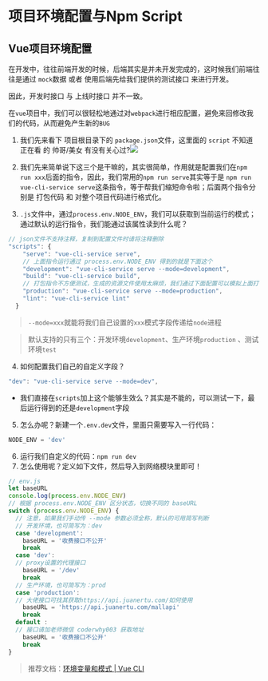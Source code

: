 # 项目环境配置与Npm Script
## Vue项目环境配置
在开发中，往往前端开发的时候，后端其实是并未开发完成的，这时候我们前端往往是通过 `mock`数据 或者 使用后端先给我们提供的测试接口 来进行开发。

因此，开发时接口 与 上线时接口 并不一致。

在`vue`项目中，我们可以很轻松地通过对`webpack`进行相应配置，避免来回修改我们的代码，从而避免产生新的`BUG`

1. 我们先来看下 项目根目录下的 `package.json`文件，这里面的 `script` 不知道正在看 的 帅哥/美女 有没有关心过?![](https://gitee.com/huanshenga/myimg/raw/master/PicGo/20200814151927.png)

2. 我们先来简单说下这三个是干嘛的，其实很简单，作用就是配置我们在`npm run xxx`后面的指令，因此，我们常用的`npm run serve`其实等于是 `npm run vue-cli-service serve`这条指令，等于帮我们缩短命令啦；后面两个指令分别是 打包代码 和 对整个项目代码进行格式化。

3. `.js`文件中，通过`process.env.NODE_ENV`，我们可以获取到当前运行的模式；通过默认的运行指令，我们能通过该属性读到什么呢？
```js
// json文件不支持注释，复制到配置文件时请将注释删除
"scripts": {
    "serve": "vue-cli-service serve",
    // 上面指令运行通过 process.env.NODE_ENV 得到的就是下面这个
    "development": "vue-cli-service serve --mode=development",
    "build": "vue-cli-service build",
    // 打包指令不方便测试，生成的资源文件使用太麻烦，我们通过下面配置可以模拟上面打包环境时切换的接口正不正常
    "production": "vue-cli-service serve --mode=production",
    "lint": "vue-cli-service lint"
  }
```
> `--mode=xxx`就能将我们自己设置的`xxx`模式字段传递给`node`进程

> 默认支持的只有三个：开发环境`development`、生产环境`production` 、测试环境`test`

4. 如何配置我们自己的自定义字段？
```js
"dev": "vue-cli-service serve --mode=dev",
```
* 我们直接在`scripts`加上这个能够生效么？其实是不能的，可以测试一下，最后运行得到的还是`development`字段

5. 怎么办呢？新建一个`.env.dev`文件，里面只需要写入一行代码：
```js
NODE_ENV = 'dev'
```
6. 运行我们自定义的代码：`npm run dev`
7. 怎么使用呢？定义如下文件，然后导入到网络模块里即可！
```js
// env.js
let baseURL
console.log(process.env.NODE_ENV)
// 根据 process.env.NODE_ENV 区分状态，切换不同的 baseURL
switch (process.env.NODE_ENV) {
  // 注意，如果我们手动传 --mode 参数必须全称，默认的可用简写判断
  // 开发环境，也可简写为：dev
  case 'development':
    baseURL = '收费接口不公开'
    break
  case 'dev':
  // proxy设置的代理接口
    baseURL = '/dev'
    break
  // 生产环境，也可简写为：prod
  case 'production':
  // 大佬接口可找其获取https://api.juanertu.com/如何使用
    baseURL = 'https://api.juanertu.com/mallapi'
    break
  default :
  // 接口请加老师微信 coderwhy003 获取地址
    baseURL = '收费接口不公开'
    break
}
```
> 推荐文档：[环境变量和模式 | Vue CLI](https://cli.vuejs.org/zh/guide/mode-and-env.html#￦ﾨﾡ￥ﾼﾏ)